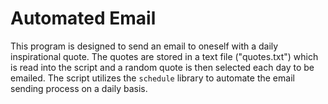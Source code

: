 # Automated Email

This program is designed to send an email to oneself with a daily inspirational quote. The quotes are stored in a text file ("quotes.txt") which is read into the script and a random quote is then selected each day to be emailed. The script utilizes the `schedule` library to automate the email sending process on a daily basis.